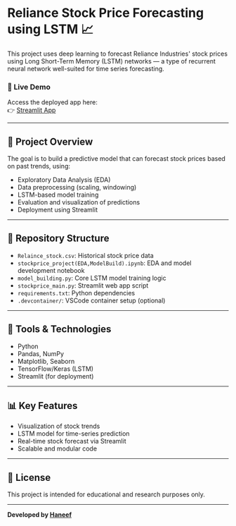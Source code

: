 # Reliance Stock Price Forecasting using LSTM 📈

This project uses deep learning to forecast Reliance Industries' stock prices using Long Short-Term Memory (LSTM) networks — a type of recurrent neural network well-suited for time series forecasting.

### 🚀 Live Demo
Access the deployed app here:  
👉 [Streamlit App](https://forecasting-stock-price-shaikabd-main.streamlit.app/)

---

## 📌 Project Overview

The goal is to build a predictive model that can forecast stock prices based on past trends, using:
- Exploratory Data Analysis (EDA)
- Data preprocessing (scaling, windowing)
- LSTM-based model training
- Evaluation and visualization of predictions
- Deployment using Streamlit

---

## 📁 Repository Structure

- `Relaince_stock.csv`: Historical stock price data
- `stockprice_project(EDA,ModelBuild).ipynb`: EDA and model development notebook
- `model_building.py`: Core LSTM model training logic
- `stockprice_main.py`: Streamlit web app script
- `requirements.txt`: Python dependencies
- `.devcontainer/`: VSCode container setup (optional)

---

## 🔧 Tools & Technologies

- Python
- Pandas, NumPy
- Matplotlib, Seaborn
- TensorFlow/Keras (LSTM)
- Streamlit (for deployment)

---

## 📊 Key Features

- Visualization of stock trends
- LSTM model for time-series prediction
- Real-time stock forecast via Streamlit
- Scalable and modular code

---

## 📜 License

This project is intended for educational and research purposes only.

---

**Developed by [Haneef](https://github.com/dmdhaneef)**
